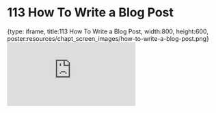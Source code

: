 # 113 How To Write a Blog Post
 
{type: iframe, title:113 How To Write a Blog Post, width:800, height:600, poster:resources/chapt_screen_images/how-to-write-a-blog-post.png}
![](https://datatrail-jhu.github.io/DataTrail_ReOrg/no_toc/how-to-write-a-blog-post.html)
 

 
